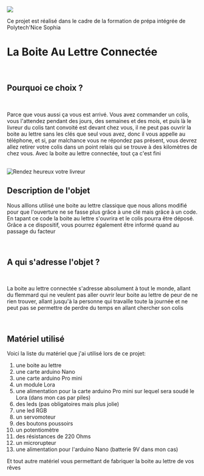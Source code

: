 <img src =https://camo.githubusercontent.com/2fe98f1f93a495607acfac1a6b62cb1d4affdbca/687474703a2f2f7777772e706f6c79746563686e6963652e66722f6a616869612f6a73702f6a616869612f74656d706c617465732f696e632f696d672f706f6c79746563685f6e6963652d736f706869612e706e67>

Ce projet est réalisé dans le cadre de la formation de prépa intégrée de Polytech'Nice Sophia


<h1> La Boite Au Lettre Connectée </h1>
</br>
<h2> Pourquoi ce choix ?</h2>
</br>

<p> Parce que vous aussi ça vous est arrivé. Vous avez commander un colis, vous l'attendez pendant des jours, des semaines et des mois, et puis là le livreur du colis tant convoité est devant chez vous, il ne peut pas ouvrir la boite au lettre sans les clés que seul vous avez, donc il vous appelle au téléphone, et si, par malchance vous ne répondez pas présent, vous devrez allez retirer votre colis dans un point relais qui se trouve à des kilomètres de chez vous. Avec la boite au lettre connectée, tout ça c'est fini 
</p>
</br>

<img src="https://thumbs.dreamstime.com/t/livreur-portant-une-bo%C3%AEte-de-colis-et-renon%C3%A7ant-%C3%A0-des-pouces-60752963.jpg" title="Rendez heureux votre livreur" align="center"/>

</br>

<h2> Description de l'objet </h2>

<p> Nous alllons utilisé une boite au lettre classique que nous allons modifié pour que l'ouverture ne se fasse plus grâce à une clé mais grâce à un code. En tapant ce code la boite au lettre s'ouvrira et le colis pourra être déposé. Grâce a ce dispositif, vous pourrez également être informé quand au passage du facteur</p>

</br>

<h2> A qui s'adresse l'objet ?</h2>

</br>

<p>La boite au lettre connectée s'adresse absolument à tout le monde, allant du flemmard qui ne veulent pas aller ouvrir leur boite au lettre de peur de ne rien trouver, allant jusqu'à la personne qui travaille toute la journée et ne peut pas se permettre de perdre du temps en allant chercher son colis</p>
</br>

<h2> Matériel utilisé </h2>

<p>Voici la liste du matériel que j'ai utilisé lors de ce projet:
<ol><li> une boite au lettre</li>
 <li>une carte arduino Nano</li>
 <li> une carte arduino Pro mini</li> 
 <li> un module Lora</li>
 <li>une alimentation pour la carte arduino Pro mini sur lequel sera soudé le Lora (dans mon cas par piles)</li>
 <li> des leds (pas obligatoires mais plus jolie)</li>
 <li> une led RGB</li>
 <li> un servomoteur</li>
 <li> des boutons poussoirs</li>
 <li> un potentiomètre</li>
 <li> des résistances de 220 Ohms</li>
 <li> un microrupteur</li>
 <li> une alimentation pour l'arduino Nano (batterie 9V dans mon cas)</li></ol>
 
 Et tout autre matériel vous permettant de fabriquer la boite au lettre de vos rêves</p>
      
  
